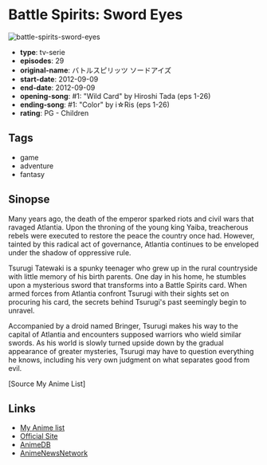 # Battle Spirits: Sword Eyes

![battle-spirits-sword-eyes](https://cdn.myanimelist.net/images/anime/11/49195.jpg)

-   **type**: tv-serie
-   **episodes**: 29
-   **original-name**: バトルスピリッツ ソードアイズ
-   **start-date**: 2012-09-09
-   **end-date**: 2012-09-09
-   **opening-song**: #1: "Wild Card" by Hiroshi Tada (eps 1-26)
-   **ending-song**: #1: "Color" by i☆Ris (eps 1-26)
-   **rating**: PG - Children

## Tags

-   game
-   adventure
-   fantasy

## Sinopse

Many years ago, the death of the emperor sparked riots and civil wars that ravaged Atlantia. Upon the throning of the young king Yaiba, treacherous rebels were executed to restore the peace the country once had. However, tainted by this radical act of governance, Atlantia continues to be enveloped under the shadow of oppressive rule.

Tsurugi Tatewaki is a spunky teenager who grew up in the rural countryside with little memory of his birth parents. One day in his home, he stumbles upon a mysterious sword that transforms into a Battle Spirits card. When armed forces from Atlantia confront Tsurugi with their sights set on procuring his card, the secrets behind Tsurugi's past seemingly begin to unravel.

Accompanied by a droid named Bringer, Tsurugi makes his way to the capital of Atlantia and encounters supposed warriors who wield similar swords. As his world is slowly turned upside down by the gradual appearance of greater mysteries, Tsurugi may have to question everything he knows, including his very own judgment on what separates good from evil.

[Source My Anime List]

## Links

-   [My Anime list](https://myanimelist.net/anime/14913/Battle_Spirits__Sword_Eyes)
-   [Official Site](http://www.sunrise-inc.co.jp/battlespirits5/)
-   [AnimeDB](http://anidb.info/perl-bin/animedb.pl?show=anime&aid=9329)
-   [AnimeNewsNetwork](http://www.animenewsnetwork.com/encyclopedia/anime.php?id=14525)
